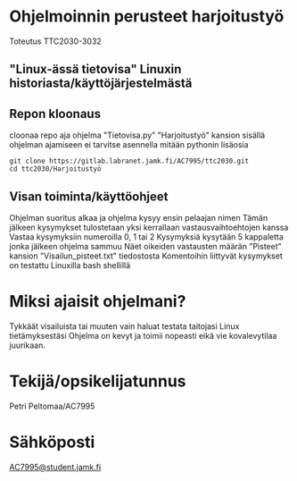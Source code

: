 # Ohjelmoinnin perusteet harjoitustyö

Toteutus TTC2030-3032

## "Linux-ässä tietovisa" Linuxin historiasta/käyttöjärjestelmästä

## Repon kloonaus

cloonaa repo
aja ohjelma "Tietovisa.py" "Harjoitustyö" kansion sisällä
ohjelman ajamiseen ei tarvitse asennella mitään pythonin lisäosia

```
git clone https://gitlab.labranet.jamk.fi/AC7995/ttc2030.git
cd ttc2030/Harjoitustyö
```

## Visan toiminta/käyttöohjeet

Ohjelman suoritus alkaa ja ohjelma kysyy ensin pelaajan nimen
Tämän jälkeen kysymykset tulostetaan yksi kerrallaan vastausvaihtoehtojen kanssa
Vastaa kysymyksiin numeroilla 0, 1 tai 2
Kysymyksiä kysytään 5 kappaletta jonka jälkeen ohjelma sammuu
Näet oikeiden vastausten määrän "Pisteet" kansion "Visailun_pisteet.txt" tiedostosta
Komentoihin liittyvät kysymykset on testattu Linuxilla bash shellillä

# Miksi ajaisit ohjelmani?

Tykkäät visailuista tai muuten vain haluat testata taitojasi Linux tietämyksestäsi
Ohjelma on kevyt ja toimii nopeasti eikä vie kovalevytilaa juurikaan.

# Tekijä/opsikelijatunnus

Petri Peltomaa/AC7995

# Sähköposti

AC7995@student.jamk.fi